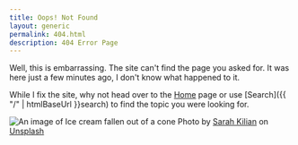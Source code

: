 ```yaml
---
title: Oops! Not Found
layout: generic
permalink: 404.html
description: 404 Error Page
---
```


Well, this is embarrassing. The site can't find the page you asked for. It was here just a few minutes ago, I don't know what happened to it. 

While I fix the site, why not head over to the [Home](/) page or use [Search]({{ "/" | htmlBaseUrl }}search) to find the topic you were looking for.

![An image of Ice cream fallen out of a cone](/images/sarah-kilian-52jRtc2S_VE-unsplash-800-cropped.png)
Photo by <a href="https://unsplash.com/@rojekilian?utm_source=unsplash&utm_medium=referral&utm_content=creditCopyText" target="_blank">Sarah Kilian</a> on <a href="https://unsplash.com/s/photos/oops?utm_source=unsplash&utm_medium=referral&utm_content=creditCopyText" target="_blank">Unsplash</a>
  
